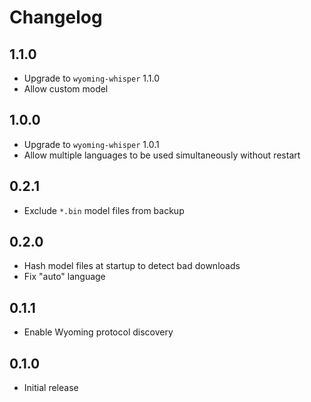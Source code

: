 # Changelog

## 1.1.0

- Upgrade to `wyoming-whisper` 1.1.0
- Allow custom model

## 1.0.0

- Upgrade to `wyoming-whisper` 1.0.1
- Allow multiple languages to be used simultaneously without restart

## 0.2.1

- Exclude `*.bin` model files from backup

## 0.2.0

- Hash model files at startup to detect bad downloads
- Fix "auto" language

## 0.1.1

- Enable Wyoming protocol discovery

## 0.1.0

- Initial release
